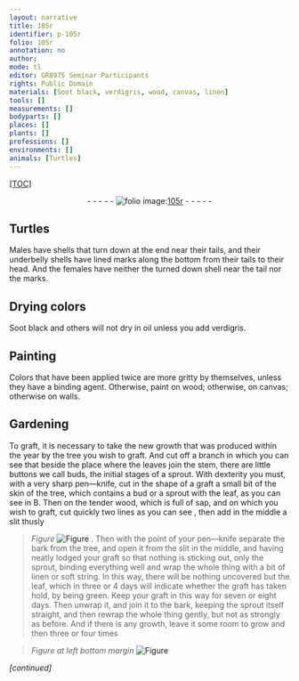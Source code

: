 ```yaml
---
layout: narrative
title: 105r
identifier: p-105r
folio: 105r
annotation: no
author:
mode: tl
editor: GR8975 Seminar Participants
rights: Public Domain
materials: [Soot black, verdigris, wood, canvas, linen]
tools: []
measurements: []
bodyparts: []
places: []
plants: []
professions: []
environments: []
animals: [Turtles]
---
```


<p><a href="{{ site.baseurl }}/diplomatic/">[TOC]</a></p><div class="folio" align="center">- - - - - <a href="http://gallica.bnf.fr/ark:/12148/btv1b10500001g/f215.image" target="_blank"><img src="https://cu-mkp.github.io/2017-workshop-edition/assets/photo-icon.png" alt="folio image: " style="display:inline-block; margin-bottom:-3px;"/>105r</a> - - - - - </div>  
  

## <span class="al">Turtles</span>

 
Males have shells that turn down at the end near their tails, and their underbelly shells have lined marks along the bottom from their tails to their head. And the females have neither the turned down shell near the tail nor the marks.
 
 
  

## Drying colors

 
<span class="m">Soot black</span> and others will not dry in oil unless you add <span class="m">verdigris</span>.
 
 
  

## Painting

 
Colors that have been applied twice are more gritty by themselves, unless they have a binding agent. Otherwise, paint on <span class="m">wood</span>; otherwise, on <span class="m">canvas</span>; otherwise on walls.
 
 
  

## Gardening

 
To graft, it is necessary to take the new growth that was produced within the year by the tree you wish to graft. And cut off a branch in which you can see that beside the place where the leaves join the stem, there are little buttons we call buds, the initial stages of a sprout. With dexterity you must, with a very sharp pen—knife, cut in the shape of a graft a small bit of the skin <span class="sup">of the tree</span>, which contains a bud or a sprout with the leaf, as you can see in B. Then on the tender wood, which is full of sap, and on which you wish to graft, cut quickly two lines as you can see , then add in the middle a slit thusly 
> *Figure*
> <a href="https://drive.google.com/open?id=0B9-oNrvWdlO5T1FZYTdOT1U4Qzg" target="_blank"><img src="https://cu-mkp.github.io/GR8975-edition/assets/photo-icon.png" alt="Figure" style="display:inline-block; margin-bottom:-3px;"/></a>
 . Then with the point of your pen—knife separate the bark <span class="sup">from the tree</span>, and open it from the slit in the middle, and having neatly lodged your graft so that nothing is sticking out, only the sprout, binding everything well and wrap the whole thing with a bit of <span class="m">linen</span> or soft string. In this way, there will be nothing uncovered but the leaf, which in three or 4 days will indicate whether the graft has taken hold, by being green. Keep your graft in this way for seven or eight days. Then unwrap it, and join it to the bark, keeping the sprout itself straight, and then rewrap the whole thing gently, but not as strongly as before. And if there is any growth, leave it some room to grow and then three or four times
 
> *Figure*
> *at left bottom margin*
> <a href="https://drive.google.com/open?id=0B9-oNrvWdlO5UWpzdGVweGVvQTg" target="_blank"><img src="https://cu-mkp.github.io/GR8975-edition/assets/photo-icon.png" alt="Figure" style="display:inline-block; margin-bottom:-3px;"/></a>
 
*[continued]*
 
